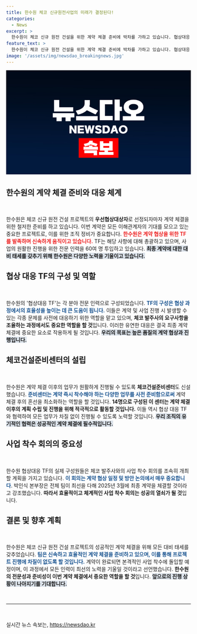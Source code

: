 ```yaml
---
title: 한수원 체코 신규원전사업의 미래가 결정된다!
categories:
  - News
excerpt: >
  한수원이 체코 신규 원전 건설을 위한 계약 체결 준비에 박차를 가하고 있습니다. 협상대응 TF를 발족하고, 체코건설준비센터를 신설해 신속하고 철저한 계약 체결을 목표로 합니다. 2025년 3월 최종 계약 체결을 위한 한수원의 뚜렷한 계획이 주목받고 있습니다!
feature_text: >
  한수원이 체코 신규 원전 건설을 위한 계약 체결 준비에 박차를 가하고 있습니다. 협상대응 TF를 발족하고, 체코건설준비센터를 신설해 신속하고 철저한 계약 체결을 목표로 합니다. 2025년 3월 최종 계약 체결을 위한 한수원의 뚜렷한 계획이 주목받고 있습니다!
image: '/assets/img/newsdao_breakingnews.jpg'
---
```


<p><img src="/assets/img/newsdao_breakingnews.jpg" alt="bookingtag 속보" /></p>

<h2 data-ke-size="size26">한수원의 계약 체결 준비와 대응 체계</h2>

<p data-ke-size="size16">&nbsp;</p>

<p>한수원은 체코 신규 원전 건설 프로젝트의 <b>우선협상대상자</b>로 선정되자마자 계약 체결을 위한 철저한 준비를 하고 있습니다. 이번 계약은 모든 이해관계자의 기대를 모으고 있는 중요한 프로젝트로, 이를 위한 조직 정비가 중요합니다. <b><span style="color: #ee2323;">한수원은 계약 협상을 위한 TF를 발족하며 신속하게 움직이고 있습니다.</span></b> TF는 해당 사항에 대해 총괄하고 있으며, 사업의 원활한 진행을 위한 전문 인력을 60여 명 투입하고 있습니다. <b><span style="background-color: #21538527;">최종 계약에 대한 대비 태세를 갖추기 위해 한수원은 다양한 노력을 기울이고 있습니다.</span></b></p>

<h2 data-ke-size="size26">협상 대응 TF의 구성 및 역할</h2>

<p data-ke-size="size16">&nbsp;</p>

<p>한수원의 '협상대응 TF'는 각 분야 전문 인력으로 구성되었습니다. <b><span style="color: #1a5490;">TF의 구성은 협상 과정에서의 효율성을 높이는 데 큰 도움이 됩니다.</span></b> 이들은 계약 및 사업 진행 시 발생할 수 있는 각종 문제를 사전에 대응하기 위한 역할을 맡고 있으며, <b><span style="ee2323;">체코 발주사의 요구사항을 조율하는 과정에서도 중요한 역할을 할 것</span></b>입니다. 이러한 유연한 대응은 결국 최종 계약 체결에 중요한 요소로 작용하게 될 것입니다. <b><span style="background-color: #21538527;">우리의 목표는 높은 품질의 계약 협상과 진행입니다.</span></b></p>

<h2 data-ke-size="size26">체코건설준비센터의 설립</h2>

<p data-ke-size="size16">&nbsp;</p>

<p>한수원은 계약 체결 이후의 업무가 원활하게 진행될 수 있도록 <b>체코건설준비센터</b>도 신설했습니다. <b><span style="color: #1a5490;">준비센터는 계약 즉시 착수해야 하는 다양한 업무를 사전 준비함으로써</span></b> 계약 체결 후의 혼선을 최소화하는 역할을 할 것입니다. <b><span style="ee2323;">14명으로 구성된 이 센터는 계약 체결 이후의 계획 수립 및 진행을 위해 적극적으로 활동할 것입니다.</span></b> 이들 역시 협상 대응 TF와 협력하여 모든 업무가 차질 없이 진행될 수 있도록 노력할 것입니다. <b><span style="background-color: #21538527;">우리 조직의 유기적인 협력은 성공적인 계약 체결에 필수적입니다.</span></b></p>

<h2 data-ke-size="size26">사업 착수 회의의 중요성</h2>

<p data-ke-size="size16">&nbsp;</p>

<p>한수원 협상대응 TF의 실제 구성원들은 체코 발주사와의 사업 착수 회의를 조속히 개최할 계획을 가지고 있습니다. <b><span style="color: #1a5490;">이 회의는 계약 협상 일정 및 방안 논의에서 매우 중요합니다</span></b>. 박인식 본부장은 전체 팀이 최선을 다해 2025년 3월에 최종 계약을 체결할 것이라고 강조했습니다. <b><span style="ee2323;">따라서 효율적이고 체계적인 사업 착수 회의는 성공의 열쇠가 될 것</span></b>입니다.</p>

<h2 data-ke-size="size26">결론 및 향후 계획</h2>

<p data-ke-size="size16">&nbsp;</p>

<p>한수원은 체코 신규 원전 건설 프로젝트의 성공적인 계약 체결을 위해 모든 대비 태세를 갖추었습니다. <b><span style="color: #1a5490;">팀은 신속하고 효율적인 계약 체결을 준비하고 있으며, 이를 통해 프로젝트 진행에 차질이 없도록 할 것입니다.</span></b> 계약이 완료되면 본격적인 사업 착수에 돌입할 예정이며, 이 과정에서 모든 인력이 최선의 노력을 기울일 것이라고 선언했습니다. <b><span style="ee2323;">한수원의 전문성과 준비성이 이번 계약 체결에서 중요한 역할을 할 것</span></b>입니다. <b><span style="background-color: #21538527;">앞으로의 진행 상황이 나아지기를 기대합니다.</span></b></p>

<p data-ke-size="size16">&nbsp;</p>

<hr/>

<p data-ke-size="size16">&nbsp;</p>
실시간 뉴스 속보는, <a href="https://newsdao.kr" rel="dofollow">https://newsdao.kr</a>


